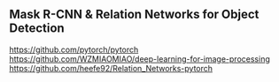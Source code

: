 ## Mask R-CNN & Relation Networks for Object Detection
https://github.com/pytorch/pytorch <br />
https://github.com/WZMIAOMIAO/deep-learning-for-image-processing <br />
https://github.com/heefe92/Relation_Networks-pytorch <br />
